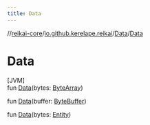 ```yaml
---
title: Data
---
```

//[reikai-core](../../../index.html)/[io.github.kerelape.reikai](../index.html)/[Data](index.html)/[Data](-data.html)



# Data



[JVM]\
fun [Data](-data.html)(bytes: [ByteArray](https://kotlinlang.org/api/latest/jvm/stdlib/kotlin/-byte-array/index.html))

fun [Data](-data.html)(buffer: [ByteBuffer](https://docs.oracle.com/javase/8/docs/api/java/nio/ByteBuffer.html))

fun [Data](-data.html)(bytes: [Entity](../-entity/index.html))




